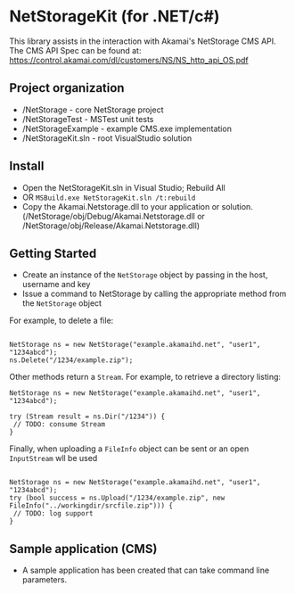 # NetStorageKit (for .NET/c#)

This library assists in the interaction with Akamai's NetStorage CMS API. The CMS API Spec can be found at:
https://control.akamai.com/dl/customers/NS/NS_http_api_OS.pdf

## Project organization
* /NetStorage - core NetStorage project
* /NetStorageTest - MSTest unit tests
* /NetStorageExample - example CMS.exe implementation
* /NetStorageKit.sln - root VisualStudio solution

## Install
* Open the NetStorageKit.sln in Visual Studio; Rebuild All
* OR ```MSBuild.exe NetStorageKit.sln /t:rebuild```
* Copy the Akamai.Netstorage.dll to your application or solution. (/NetStorage/obj/Debug/Akamai.Netstorage.dll or /NetStorage/obj/Release/Akamai.Netstorage.dll)

## Getting Started
* Create an instance of the `NetStorage` object by passing in the host, username and key
* Issue a command to NetStorage by calling the appropriate method from the `NetStorage` object

For example, to delete a file:
```using Akamai.NetStorage;

NetStorage ns = new NetStorage("example.akamaihd.net", "user1", "1234abcd");
ns.Delete("/1234/example.zip");
```

Other methods return a `Stream`. For example, to retrieve a directory listing:

```using Akamai.NetStorage;
NetStorage ns = new NetStorage("example.akamaihd.net", "user1", "1234abcd");

try (Stream result = ns.Dir("/1234")) {
 // TODO: consume Stream
}
```

Finally, when uploading a `FileInfo` object can be sent or an open `InputStream` wll be used
```using Akamai.NetStorage;

NetStorage ns = new NetStorage("example.akamaihd.net", "user1", "1234abcd");
try (bool success = ns.Upload("/1234/example.zip", new FileInfo("../workingdir/srcfile.zip"))) {
 // TODO: log support
}
```


## Sample application (CMS)
* A sample application has been created that can take command line parameters.

```CMS.exe -a dir -u user1 -k 1234abcd example.akamaihd.net/1234
```

